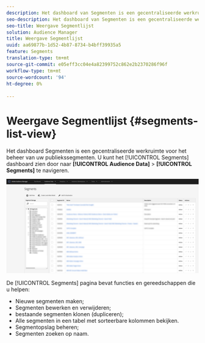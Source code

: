 ```yaml
---
description: Het dashboard van Segmenten is een gecentraliseerde werkruimte voor het beheren van bestemmingen.
seo-description: Het dashboard van Segmenten is een gecentraliseerde werkruimte voor het beheren van bestemmingen.
seo-title: Weergave Segmentlijst
solution: Audience Manager
title: Weergave Segmentlijst
uuid: aa69877b-1d52-4b87-8734-b4bff39935a5
feature: Segments
translation-type: tm+mt
source-git-commit: e05eff3cc04e4a82399752c862e2b2370286f96f
workflow-type: tm+mt
source-wordcount: '94'
ht-degree: 0%

---
```



# Weergave Segmentlijst {#segments-list-view}

Het dashboard [](https://bank.demdex.com/portal/Segments/SegmentBuilder.ddx#list) Segmenten is een gecentraliseerde werkruimte voor het beheer van uw publiekssegmenten. U kunt het [!UICONTROL Segments] dashboard zien door naar **[!UICONTROL Audience Data]** > **[!UICONTROL Segments]** te navigeren.

![segments-dashboard](assets/segments-dashboard.png)

De [!UICONTROL Segments] pagina bevat functies en gereedschappen die u helpen:

* Nieuwe segmenten maken;
* Segmenten bewerken en verwijderen;
* bestaande segmenten klonen (dupliceren);
* Alle segmenten in een tabel met sorteerbare kolommen bekijken.
* Segmentopslag beheren;
* Segmenten zoeken op naam.

